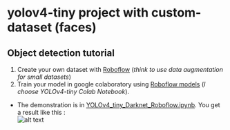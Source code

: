 # yolov4-tiny project with custom-dataset (faces)

## **Object detection tutorial**

1. Create your own dataset with [Roboflow](https://roboflow.com/) (*think to use data augmentation for small datasets*)
2. Train your model in google colaboratory using [Roboflow models](https://models.roboflow.com/) (*I choose YOLOv4-tiny Colab Notebook*).  
  - The demonstration is in [YOLOv4_tiny_Darknet_Roboflow.ipynb](https://github.com/mathieu34/yolov4_custom-dataset_webcam/blob/master/YOLOv4_tiny_Darknet_Roboflow.ipynb). You get a result like this :  
![alt text](https://github.com/mathieu34/yolov4_custom-dataset_webcam/blob/master/predictions.jpg?raw=true)

